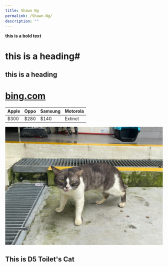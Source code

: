 ```yaml
---
title: Shawn Ng
permalink: /Shawn-Ng/
description: ""
---
```

**this is a bold text**

# this is a heading#
## this is a heading

# [bing.com](Google.com)


| Apple | Oppo | Samsung | Motorola |
| -------- | -------- | -------- | -------- |
| $300     | $280     | $140     | Extinct     |

![](/images/IMG-20220930-WA0042.jpg)

## This is D5 Toilet's Cat